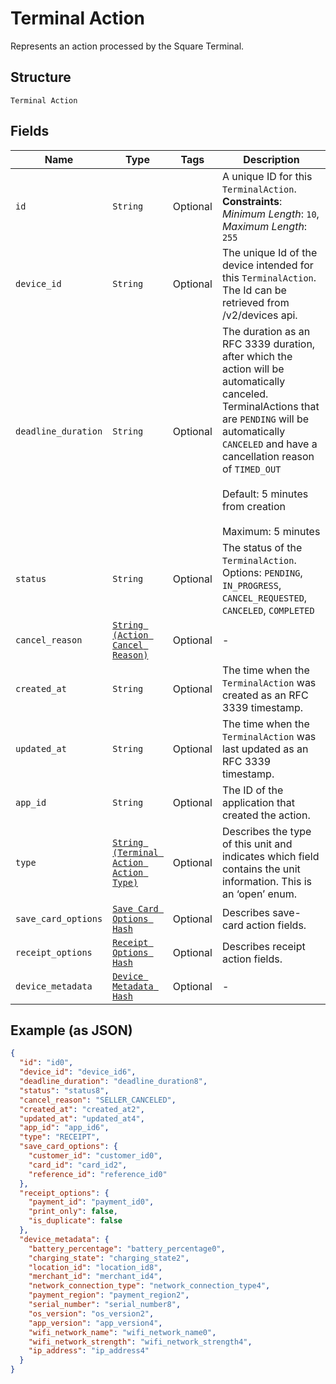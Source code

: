 
# Terminal Action

Represents an action processed by the Square Terminal.

## Structure

`Terminal Action`

## Fields

| Name | Type | Tags | Description |
|  --- | --- | --- | --- |
| `id` | `String` | Optional | A unique ID for this `TerminalAction`.<br>**Constraints**: *Minimum Length*: `10`, *Maximum Length*: `255` |
| `device_id` | `String` | Optional | The unique Id of the device intended for this `TerminalAction`.<br>The Id can be retrieved from /v2/devices api. |
| `deadline_duration` | `String` | Optional | The duration as an RFC 3339 duration, after which the action will be automatically canceled.<br>TerminalActions that are `PENDING` will be automatically `CANCELED` and have a cancellation reason<br>of `TIMED_OUT`<br><br>Default: 5 minutes from creation<br><br>Maximum: 5 minutes |
| `status` | `String` | Optional | The status of the `TerminalAction`.<br>Options: `PENDING`, `IN_PROGRESS`, `CANCEL_REQUESTED`, `CANCELED`, `COMPLETED` |
| `cancel_reason` | [`String (Action Cancel Reason)`](../../doc/models/action-cancel-reason.md) | Optional | - |
| `created_at` | `String` | Optional | The time when the `TerminalAction` was created as an RFC 3339 timestamp. |
| `updated_at` | `String` | Optional | The time when the `TerminalAction` was last updated as an RFC 3339 timestamp. |
| `app_id` | `String` | Optional | The ID of the application that created the action. |
| `type` | [`String (Terminal Action Action Type)`](../../doc/models/terminal-action-action-type.md) | Optional | Describes the type of this unit and indicates which field contains the unit information. This is an ‘open’ enum. |
| `save_card_options` | [`Save Card Options Hash`](../../doc/models/save-card-options.md) | Optional | Describes save-card action fields. |
| `receipt_options` | [`Receipt Options Hash`](../../doc/models/receipt-options.md) | Optional | Describes receipt action fields. |
| `device_metadata` | [`Device Metadata Hash`](../../doc/models/device-metadata.md) | Optional | - |

## Example (as JSON)

```json
{
  "id": "id0",
  "device_id": "device_id6",
  "deadline_duration": "deadline_duration8",
  "status": "status8",
  "cancel_reason": "SELLER_CANCELED",
  "created_at": "created_at2",
  "updated_at": "updated_at4",
  "app_id": "app_id6",
  "type": "RECEIPT",
  "save_card_options": {
    "customer_id": "customer_id0",
    "card_id": "card_id2",
    "reference_id": "reference_id0"
  },
  "receipt_options": {
    "payment_id": "payment_id0",
    "print_only": false,
    "is_duplicate": false
  },
  "device_metadata": {
    "battery_percentage": "battery_percentage0",
    "charging_state": "charging_state2",
    "location_id": "location_id8",
    "merchant_id": "merchant_id4",
    "network_connection_type": "network_connection_type4",
    "payment_region": "payment_region2",
    "serial_number": "serial_number8",
    "os_version": "os_version2",
    "app_version": "app_version4",
    "wifi_network_name": "wifi_network_name0",
    "wifi_network_strength": "wifi_network_strength4",
    "ip_address": "ip_address4"
  }
}
```

